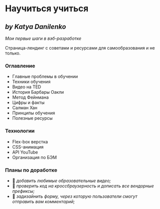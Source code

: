 # Научиться учиться #

## ***by Katya Danilenko***
*Мои первые шаги в вэб-разработке*

Страница-лендинг с советами и ресурсами для самообразования и не только.

### **Оглавление**
* Главные проблемы в обучении
* Техники обучения
* Видео нa TED
* История Барбары Оакли
* Метод Фейнмана
* Цифры и факты
* Салман Хан
* Принципы обучения
* Полезные ресурсы

### **Технологии**
* Flex-box верстка
* CSS-анимация
* API YouTube
* Организация по БЭМ

### **Планы по доработке**
* :black_square_button: *добавить любимые образовательные видео;*
* :black_square_button: *проверить код на кроссбраузерность и дописать все вендорные префиксы;*
* :black_square_button: *задизайнить форму, через которую пользователи смогут отправить вам комментарий;*
